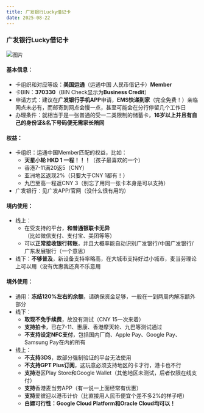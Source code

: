 ```yaml
---
title: 广发银行Lucky借记卡
date: 2025-08-22
---
```


### 广发银行Lucky借记卡
![图片](/images/cgblucky1.jpg)

#### 基本信息：
* 卡组织和对应等级：**美国运通**（运通中国 人民币借记卡）**Member**
* 卡BIN：**370330**（BIN Check显示为**Business Credit**）
* 申请方式：建议在**广发银行手机APP**申请，**EMS快递到家**（完全免费！）亲临网点未必有，而邮寄到网点会慢一点，甚至可能会在分行停留几个工作日
* 办理条件：就相当于是一张普通的受一二类限制的储蓄卡，**16岁以上并且有自己的身份证&名下号码便无需家长陪同**

#### 权益：
* 卡组织：运通中国Member匹配的权益，比如：
    * **天星小轮 HKD 1 一程！！！**（孩子最喜欢的一个）
    * 香港7-11满20返5（CNY）
    * 亚洲地区返现2%（只要大于CNY 1都有！）
    * 九巴至高一程返CNY 3（别忘了用同一张卡本身是可以支持）
* 广发银行：见广发APP/官网（没什么很有用的）

#### 境内使用：
* 线上：
    * 在受支持的平台，**和普通银联卡无异**（比如微信支付、支付宝、美团等等）
    * 可以**正常接收银行转账**，并且大概率能自动识别广发银行/中国广发银行/广东发展银行（一个意思）
* 线下：**不够普及**，新设备支持率略高，在大城市支持好过小城市，麦当劳理论上可以用（没有优惠我还真不乐意用

#### 境外使用：
* 通用：**冻结120%左右的余额**，请确保资金足够，一般在一到两周内解冻额外部分
* 线下：
    * **取现不免手续费**，故没有测试（CNY 15一次来着）
    * **支持拍卡**，已在7-11、惠康、香港摩天轮、九巴等测试通过
    * **不支持设定NFC支付**，包括国内厂商、Apple Pay、Google Pay、Samsung Pay在内的所有
* 线上：
    * **不支持3DS**，故部分强制验证的平台无法使用
    * **不支持GPT Plus订阅**，这玩意必须支持地区的卡才行，港卡也不行
    * **支持**港区Play Store和Google Wallet（其他地区未测试，后者仅限在线支付）
    * **支持**香港麦当劳APP（有一说一上面经常有优惠）
    * **支持**爱彼迎以港币计价（比直接用人民币便宜个差不多2%的样子吧）
    * **白嫖可行性：Google Cloud Platform和Oracle Cloud均可以！**